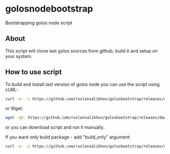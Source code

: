 # golosnodebootstrap
Bootstrapping golos node script

## About

This script will clone last golos sources from github, build it and setup on your system.

## How to use script

To build and install last version of golos node you can use the script using cURL:

```sh
curl -o- -L https://github.com/ruslansalikhov/golosbootstrap/releases/download/0.1.4/golosbootstrap.sh | bash
```

or Wget:

```sh
wget -qO- https://github.com/ruslansalikhov/golosbootstrap/releases/download/0.1.4/golosbootstrap.sh | bash
```

or you can download script and run it manually.

If you want only build package - add "build_only" argument:

```sh
curl -o- -L https://github.com/ruslansalikhov/golosbootstrap/releases/download/0.1.4/golosbootstrap.sh | bash -s -- build_only
```


